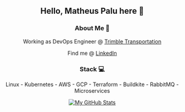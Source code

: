 
<div align="center">
<h2>Hello, Matheus Palu here 👋</h2>

<h3>About Me 💼</h3>
 
Working as DevOps Engineer @ [Trimble Transportation](https://www.trimble.com/Industries/Transportation/index.aspx)

Find me @ [LinkedIn](https://br.linkedin.com/in/matheuspalu)

<h3>Stack 💻</h3>

Linux - Kubernetes - AWS - GCP - Terraform - Buildkite - RabbitMQ - Microservices

[![My GitHub Stats](https://github-readme-stats.vercel.app/api?username=mpalu&show_icons=true)](https://github.com/mpalu)
</div>
